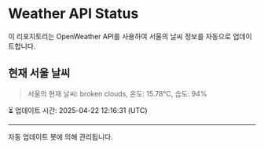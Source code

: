 
# Weather API Status

이 리포지토리는 OpenWeather API를 사용하여 서울의 날씨 정보를 자동으로 업데이트합니다.

## 현재 서울 날씨
> 서울의 현재 날씨: broken clouds, 온도: 15.78°C, 습도: 94%

⏳ 업데이트 시간: 2025-04-22 12:16:31 (UTC)

---
자동 업데이트 봇에 의해 관리됩니다.
